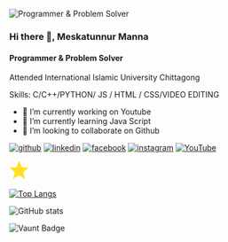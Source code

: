 ![Programmer & Problem Solver](https://media.licdn.com/dms/image/v2/D5616AQGJeFRk8IGy4Q/profile-displaybackgroundimage-shrink_350_1400/profile-displaybackgroundimage-shrink_350_1400/0/1732126739658?e=1747267200&v=beta&t=839JwdMSPFiHOs9ADYsEN3pjh8ApUga3JWHeHNyT8UE)

### Hi there 👋, Meskatunnur Manna
#### Programmer & Problem Solver

Attended International Islamic University Chittagong

Skills: C/C++/PYTHON/ JS / HTML / CSS/VIDEO EDITING

- 🔭 I’m currently working on Youtube 
- 🌱 I’m currently learning Java Script 
- 👯 I’m looking to collaborate on Github 


[<img src='https://cdn.jsdelivr.net/npm/simple-icons@3.0.1/icons/github.svg' alt='github' height='40'>](https://github.com/Meskatunnur)  [<img src='https://cdn.jsdelivr.net/npm/simple-icons@3.0.1/icons/linkedin.svg' alt='linkedin' height='40'>](https://www.linkedin.com/in/meskat-manna-85601927b/)  [<img src='https://cdn.jsdelivr.net/npm/simple-icons@3.0.1/icons/facebook.svg' alt='facebook' height='40'>](https://www.facebook.com/meskatunnur.manna.5)  [<img src='https://cdn.jsdelivr.net/npm/simple-icons@3.0.1/icons/instagram.svg' alt='instagram' height='40'>](https://www.instagram.com/meskatunnur/)  [<img src='https://cdn.jsdelivr.net/npm/simple-icons@3.0.1/icons/youtube.svg' alt='YouTube' height='40'>](https://www.youtube.com/channel/@meskatmanna)  

<a href='https://stars.github.com/'><img src='https://raw.githubusercontent.com/acervenky/animated-github-badges/master/assets/starbadge.gif' width='35' height='35'></a> 

[![Top Langs](https://github-readme-stats.vercel.app/api/top-langs/?username=Meskatunnur)](https://github.com/anuraghazra/github-readme-stats)

![GitHub stats](https://github-readme-stats.vercel.app/api?username=Meskatunnur&show_icons=true)  

![Vaunt Badge](https://api.vaunt.dev/v1/github/entities/Meskatunnur/contributions?format=svg&private=false)  

